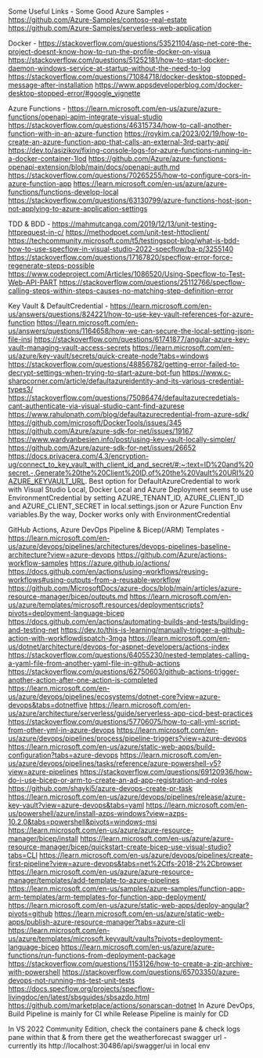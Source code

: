 
Some Useful Links - 
Some Good Azure Samples - 
https://github.com/Azure-Samples/contoso-real-estate
https://github.com/Azure-Samples/serverless-web-application

Docker - 
https://stackoverflow.com/questions/53521104/asp-net-core-the-project-doesnt-know-how-to-run-the-profile-docker-on-visua
https://stackoverflow.com/questions/51252181/how-to-start-docker-daemon-windows-service-at-startup-without-the-need-to-log
https://stackoverflow.com/questions/71084718/docker-desktop-stopped-message-after-installation
https://www.appsdeveloperblog.com/docker-desktop-stopped-error/#google_vignette

Azure Functions - 
https://learn.microsoft.com/en-us/azure/azure-functions/openapi-apim-integrate-visual-studio
https://stackoverflow.com/questions/46315734/how-to-call-another-function-with-in-an-azure-function
https://roykim.ca/2023/02/19/how-to-create-an-azure-function-app-that-calls-an-external-3rd-party-api/
https://dev.to/asizikov/fixing-console-logs-for-azure-functions-running-in-a-docker-container-1lod
https://github.com/Azure/azure-functions-openapi-extension/blob/main/docs/openapi-auth.md
https://stackoverflow.com/questions/70265255/how-to-configure-cors-in-azure-function-app
https://learn.microsoft.com/en-us/azure/azure-functions/functions-develop-local
https://stackoverflow.com/questions/63130799/azure-functions-host-json-not-applying-to-azure-application-settings

TDD & BDD - 
https://mahmutcanga.com/2019/12/13/unit-testing-httprequest-in-c/
https://methodpoet.com/unit-test-httpclient/
https://techcommunity.microsoft.com/t5/testingspot-blog/what-is-bdd-how-to-use-specflow-in-visual-studio-2022-specflow/ba-p/3255140
https://stackoverflow.com/questions/17167820/specflow-error-force-regenerate-steps-possible
https://www.codeproject.com/Articles/1086520/Using-Specflow-to-Test-Web-API-PART
https://stackoverflow.com/questions/25112766/specflow-calling-steps-within-steps-causes-no-matching-step-definition-error

Key Vault & DefaultCredential - 
https://learn.microsoft.com/en-us/answers/questions/824221/how-to-use-key-vault-references-for-azure-function
https://learn.microsoft.com/en-us/answers/questions/1164658/how-we-can-secure-the-local-setting-json-file-insi
https://stackoverflow.com/questions/61741877/angular-azure-key-vault-managing-vault-access-secrets
https://learn.microsoft.com/en-us/azure/key-vault/secrets/quick-create-node?tabs=windows
https://stackoverflow.com/questions/48856782/getting-error-failed-to-decrypt-settings-when-trying-to-start-azure-bot-fun
https://www.c-sharpcorner.com/article/defaultazureidentity-and-its-various-credential-types3/
https://stackoverflow.com/questions/75086474/defaultazurecredetials-cant-authenticate-via-visual-studio-cant-find-azurese
https://www.rahulpnath.com/blog/defaultazurecredential-from-azure-sdk/
https://github.com/microsoft/DockerTools/issues/345
https://github.com/Azure/azure-sdk-for-net/issues/19167
https://www.wardvanbesien.info/post/using-key-vault-locally-simpler/
https://github.com/Azure/azure-sdk-for-net/issues/26652
https://docs.privacera.com/4.3/encryption-ug/connect_to_key_vault_with_client_id_and_secret/#:~:text=ID%20and%20secret.-,Generate%20the%20Client%20ID,of%20the%20Vault%20URI%20AZURE_KEYVAULT_URL.
Best option for DefaultAzureCredential to work with Visual Studio Local, Docker Local and Azure Deployment seems to use EnvironmentCredential
by setting AZURE_TENANT_ID, AZURE_CLIENT_ID and AZURE_CLIENT_SECRET in local.settings.json or Azure Function Env variables.By the way,
Docker works only with EnvironmentCredential

GitHub Actions, Azure DevOps Pipeline & Bicep(/ARM) Templates -
https://learn.microsoft.com/en-us/azure/devops/pipelines/architectures/devops-pipelines-baseline-architecture?view=azure-devops
https://github.com/Azure/actions-workflow-samples
https://azure.github.io/actions/
https://docs.github.com/en/actions/using-workflows/reusing-workflows#using-outputs-from-a-reusable-workflow
https://github.com/MicrosoftDocs/azure-docs/blob/main/articles/azure-resource-manager/bicep/outputs.md
https://learn.microsoft.com/en-us/azure/templates/microsoft.resources/deploymentscripts?pivots=deployment-language-bicep
https://docs.github.com/en/actions/automating-builds-and-tests/building-and-testing-net
https://dev.to/this-is-learning/manually-trigger-a-github-action-with-workflowdispatch-3mga
https://learn.microsoft.com/en-us/dotnet/architecture/devops-for-aspnet-developers/actions-index
https://stackoverflow.com/questions/64055230/nested-templates-calling-a-yaml-file-from-another-yaml-file-in-github-actions
https://stackoverflow.com/questions/62750603/github-actions-trigger-another-action-after-one-action-is-completed
https://learn.microsoft.com/en-us/azure/devops/pipelines/ecosystems/dotnet-core?view=azure-devops&tabs=dotnetfive
https://learn.microsoft.com/en-us/azure/architecture/serverless/guide/serverless-app-cicd-best-practices
https://stackoverflow.com/questions/57706075/how-to-call-yml-script-from-other-yml-in-azure-devops
https://learn.microsoft.com/en-us/azure/devops/pipelines/process/pipeline-triggers?view=azure-devops
https://learn.microsoft.com/en-us/azure/static-web-apps/build-configuration?tabs=azure-devops
https://learn.microsoft.com/en-us/azure/devops/pipelines/tasks/reference/azure-powershell-v5?view=azure-pipelines
https://stackoverflow.com/questions/69120936/how-do-i-use-bicep-or-arm-to-create-an-ad-app-registration-and-roles
https://github.com/shayki5/azure-devops-create-pr-task
https://learn.microsoft.com/en-us/azure/devops/pipelines/release/azure-key-vault?view=azure-devops&tabs=yaml
https://learn.microsoft.com/en-us/powershell/azure/install-azps-windows?view=azps-10.2.0&tabs=powershell&pivots=windows-msi
https://learn.microsoft.com/en-us/azure/azure-resource-manager/bicep/install
https://learn.microsoft.com/en-us/azure/azure-resource-manager/bicep/quickstart-create-bicep-use-visual-studio?tabs=CLI
https://learn.microsoft.com/en-us/azure/devops/pipelines/create-first-pipeline?view=azure-devops&tabs=net%2Ctfs-2018-2%2Cbrowser
https://learn.microsoft.com/en-us/azure/azure-resource-manager/templates/add-template-to-azure-pipelines
https://learn.microsoft.com/en-us/samples/azure-samples/function-app-arm-templates/arm-templates-for-function-app-deployment/
https://learn.microsoft.com/en-us/azure/static-web-apps/deploy-angular?pivots=github
https://learn.microsoft.com/en-us/azure/static-web-apps/publish-azure-resource-manager?tabs=azure-cli
https://learn.microsoft.com/en-us/azure/templates/microsoft.keyvault/vaults?pivots=deployment-language-bicep
https://learn.microsoft.com/en-us/azure/azure-functions/run-functions-from-deployment-package
https://stackoverflow.com/questions/1153126/how-to-create-a-zip-archive-with-powershell
https://stackoverflow.com/questions/65703350/azure-devops-not-running-ms-test-unit-tests
https://docs.specflow.org/projects/specflow-livingdoc/en/latest/sbsguides/sbsazdo.html
https://github.com/marketplace/actions/sonarscan-dotnet
In Azure DevOps, Build Pipeline is mainly for CI while Release Pipeline is mainly for CD

In VS 2022 Community Edition, check the containers pane & check logs pane within that & from there get the weatherforecast 
swagger url - currently its http://localhost:30486/api/swagger/ui in local env
